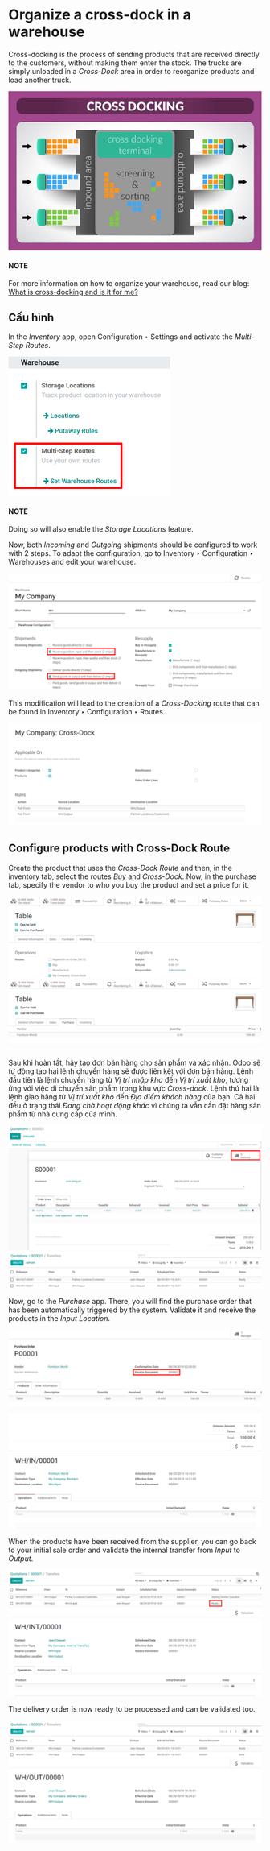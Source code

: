 # Organize a cross-dock in a warehouse

Cross-docking is the process of sending products that are received directly to the customers,
without making them enter the stock. The trucks are simply unloaded in a *Cross-Dock* area in order
to reorganize products and load another truck.

![image](../../../../../.gitbook/assets/cross1.png)

#### NOTE
For more information on how to organize your warehouse, read our blog: [What is cross-docking and
is it for me?](https://www.odoo.com/blog/business-hacks-1/post/what-is-cross-docking-and-is-it-for-me-270)

## Cấu hình

In the *Inventory* app, open Configuration ‣ Settings and activate the
*Multi-Step Routes*.

![image](../../../../../.gitbook/assets/cross2.png)

#### NOTE
Doing so will also enable the *Storage Locations* feature.

Now, both *Incoming* and *Outgoing* shipments should be configured to work with 2 steps. To adapt
the configuration, go to Inventory ‣ Configuration ‣ Warehouses and edit your
warehouse.

![image](../../../../../.gitbook/assets/cross3.png)

This modification will lead to the creation of a *Cross-Docking* route that can be found in
Inventory ‣ Configuration ‣ Routes.

![image](../../../../../.gitbook/assets/cross4.png)

## Configure products with Cross-Dock Route

Create the product that uses the *Cross-Dock Route* and then, in the inventory tab, select the
routes *Buy* and *Cross-Dock*. Now, in the purchase tab, specify the vendor to who you buy the
product and set a price for it.

![image](../../../../../.gitbook/assets/cross5.png)![image](../../../../../.gitbook/assets/cross6.png)

Sau khi hoàn tất, hãy tạo đơn bán hàng cho sản phẩm và xác nhận. Odoo sẽ tự động tạo hai lệnh chuyển hàng sẽ được liên kết với đơn bán hàng. Lệnh đầu tiên là lệnh chuyển hàng từ *Vị trí nhập kho* đến *Vị trí xuất kho*, tương ứng với việc di chuyển sản phẩm trong khu vực *Cross-dock*. Lệnh thứ hai là lệnh giao hàng từ *Vị trí xuất kho* đến  *Địa điểm khách hàng* của bạn. Cả hai đều ở trạng thái  *Đang chờ hoạt động khác* vì chúng ta vẫn cần đặt hàng sản phẩm từ nhà cung cấp của mình.

![image](../../../../../.gitbook/assets/cross7.png)![image](../../../../../.gitbook/assets/cross8.png)

Now, go to the *Purchase* app. There, you will find the purchase order that has been automatically
triggered by the system. Validate it and receive the products in the *Input Location*.

![image](../../../../../.gitbook/assets/cross9.png)![image](../../../../../.gitbook/assets/cross10.png)

When the products have been received from the supplier, you can go back to your initial sale order
and validate the internal transfer from *Input* to *Output*.

![image](../../../../../.gitbook/assets/cross11.png)![image](../../../../../.gitbook/assets/cross12.png)

The delivery order is now ready to be processed and can be validated too.

![image](../../../../../.gitbook/assets/cross13.png)![image](../../../../../.gitbook/assets/cross14.png)
